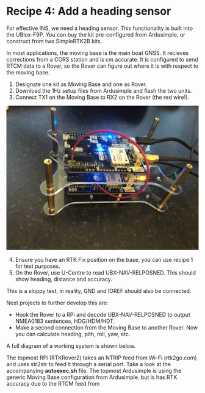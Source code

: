 # Recipe 4: Add a heading sensor

For effective INS, we need a heading sensor. This functionality is built into the UBlox-F9P.
You can buy the kit pre-configured from Ardusimple, or construct from two SimpleRTK2B kits.

In most applications, the moving base is the main boat GNSS. It recieves corrections from a CORS station and is cm accurate.
It is configured to send RTCM data to a Rover, so the Rover can figure out where it is with respect to the moving base. 

1. Designate one kit as Moving Base and one as Rover.
2. Download the 1Hz setup files from Ardusimple and flash the two units.
3. Connect TX1 on the Moving Base to RX2 on the Rover (the red wire!).
   
![](MovingBase.jpg)


4. Ensure you have an RTK Fix position on the base, you can use recipe 1 for test purposes.
5. On the Rover, use U-Centre to read UBX-NAV-RELPOSNED. This should show heading, distance and accuracy.

This is a sloppy test, in reality, GND and IOREF should also be connected.

Next projects to further develop this are:
- Hook the Rover to a RPi and decode UBX-NAV-RELPOSNED to output NMEA0183 sentences, HDG/HDM/HDT.
- Make a second connection from the Moving Base to another Rover. Now you can calculate heading, pith, roll, yaw, etc.

A full diagram of a working system is shown below.


The topmost RPi (RTKRover2) takes an NTRIP feed from Wi-Fi (rtk2go.com) and uses str2str to feed it through a serial port.
Take a look at the accompanying **autoexec.sh** file.
The topmost Ardusimple is using the generic Moving Base configuration from Ardusimple, but is has RTK accuracy due to the RTCM feed from 




